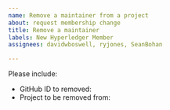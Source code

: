 ```yaml
---
name: Remove a maintainer from a project
about: request membership change
title: Remove a maintainer
labels: New Hyperledger Member
assignees: davidwboswell, ryjones, SeanBohan

---
```


Please include:

* GitHub ID to removed: 
* Project to be removed from: 
